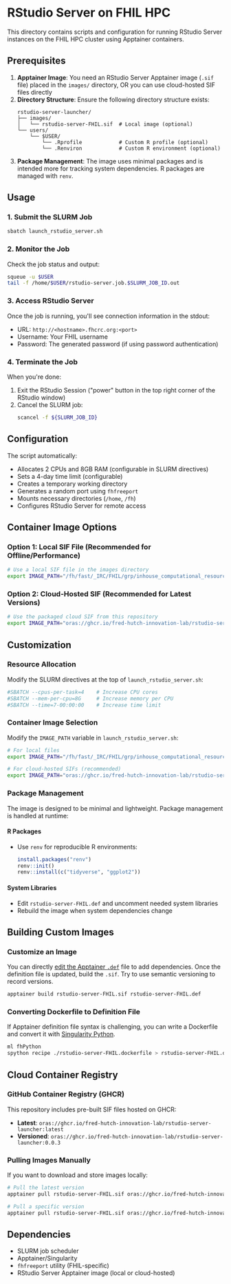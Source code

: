 # RStudio Server on FHIL HPC

This directory contains scripts and configuration for running RStudio Server instances on the FHIL HPC cluster using Apptainer containers.

## Prerequisites

1. **Apptainer Image**: You need an RStudio Server Apptainer image (`.sif` file) placed in the `images/` directory, OR you can use cloud-hosted SIF files directly
2. **Directory Structure**: Ensure the following directory structure exists:
   ```
   rstudio-server-launcher/
   ├── images/
   │   └── rstudio-server-FHIL.sif  # Local image (optional)
   └── users/
       └── $USER/
           └── .Rprofile            # Custom R profile (optional)
           └── .Renviron            # Custom R environment (optional)
   ```
3. **Package Management**: The image uses minimal packages and is intended more for tracking system dependencies. R packages are managed with `renv`.

## Usage

### 1. Submit the SLURM Job

```bash
sbatch launch_rstudio_server.sh
```

### 2. Monitor the Job

Check the job status and output:
```bash
squeue -u $USER
tail -f /home/$USER/rstudio-server.job.$SLURM_JOB_ID.out
```

### 3. Access RStudio Server

Once the job is running, you'll see connection information in the stdout:
- URL: `http://<hostname>.fhcrc.org:<port>`
- Username: Your FHIL username
- Password: The generated password (if using password authentication)

### 4. Terminate the Job

When you're done:
1. Exit the RStudio Session ("power" button in the top right corner of the RStudio window)
2. Cancel the SLURM job:
   ```bash
   scancel -f ${SLURM_JOB_ID}
   ```

## Configuration

The script automatically:
- Allocates 2 CPUs and 8GB RAM (configurable in SLURM directives)
- Sets a 4-day time limit (configurable)
- Creates a temporary working directory
- Generates a random port using `fhfreeport`
- Mounts necessary directories (`/home`, `/fh`)
- Configures RStudio Server for remote access

## Container Image Options

### Option 1: Local SIF File (Recommended for Offline/Performance)
```bash
# Use a local SIF file in the images directory
export IMAGE_PATH="/fh/fast/_IRC/FHIL/grp/inhouse_computational_resources/rstudio-server-launcher/images/rstudio-server-FHIL.sif"
```

### Option 2: Cloud-Hosted SIF (Recommended for Latest Versions)
```bash
# Use the packaged cloud SIF from this repository
export IMAGE_PATH="oras://ghcr.io/fred-hutch-innovation-lab/rstudio-server-launcher:latest"
```

## Customization

### Resource Allocation
Modify the SLURM directives at the top of `launch_rstudio_server.sh`:
```bash
#SBATCH --cpus-per-task=4    # Increase CPU cores
#SBATCH --mem-per-cpu=8G     # Increase memory per CPU
#SBATCH --time=7-00:00:00    # Increase time limit
```

### Container Image Selection
Modify the `IMAGE_PATH` variable in `launch_rstudio_server.sh`:
```bash
# For local files
export IMAGE_PATH="/fh/fast/_IRC/FHIL/grp/inhouse_computational_resources/rstudio-server-launcher/images/rstudio-server-FHIL.sif"

# For cloud-hosted SIFs (recommended)
export IMAGE_PATH="oras://ghcr.io/fred-hutch-innovation-lab/rstudio-server-launcher:latest"
```

### Package Management

The image is designed to be minimal and lightweight. Package management is handled at runtime:

#### R Packages
- Use `renv` for reproducible R environments:
  ```r
  install.packages("renv")
  renv::init()
  renv::install(c("tidyverse", "ggplot2"))
  ```

#### System Libraries
- Edit `rstudio-server-FHIL.def` and uncomment needed system libraries
- Rebuild the image when system dependencies change

## Building Custom Images

### Customize an Image

You can directly [edit the Apptainer `.def`](https://apptainer.org/docs/user/1.0/build_a_container.html#building-containers-from-apptainer-definition-files) file to add dependencies. Once the definition file is updated, build the `.sif`. Try to use semantic versioning to record versions.

```bash
apptainer build rstudio-server-FHIL.sif rstudio-server-FHIL.def
```

### Converting Dockerfile to Definition File

If Apptainer definition file syntax is challenging, you can write a Dockerfile and convert it with [Singularity Python](https://singularityhub.github.io/singularity-cli/recipes).

```bash
ml fhPython
spython recipe ./rstudio-server-FHIL.dockerfile > rstudio-server-FHIL.def
```

## Cloud Container Registry

### GitHub Container Registry (GHCR)

This repository includes pre-built SIF files hosted on GHCR:

- **Latest**: `oras://ghcr.io/fred-hutch-innovation-lab/rstudio-server-launcher:latest`
- **Versioned**: `oras://ghcr.io/fred-hutch-innovation-lab/rstudio-server-launcher:0.0.3`

### Pulling Images Manually

If you want to download and store images locally:

```bash
# Pull the latest version
apptainer pull rstudio-server-FHIL.sif oras://ghcr.io/fred-hutch-innovation-lab/rstudio-server-launcher:latest

# Pull a specific version
apptainer pull rstudio-server-FHIL.sif oras://ghcr.io/fred-hutch-innovation-lab/rstudio-server-launcher:0.0.3
```

## Dependencies

- SLURM job scheduler
- Apptainer/Singularity
- `fhfreeport` utility (FHIL-specific)
- RStudio Server Apptainer image (local or cloud-hosted) 